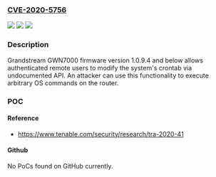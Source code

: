 ### [CVE-2020-5756](https://cve.mitre.org/cgi-bin/cvename.cgi?name=CVE-2020-5756)
![](https://img.shields.io/static/v1?label=Product&message=Grandstream%20GWN7000&color=blue)
![](https://img.shields.io/static/v1?label=Version&message=Versions%201.0.9.4%20and%20below%20&color=brightgreen)
![](https://img.shields.io/static/v1?label=Vulnerability&message=CWE-489&color=brightgreen)

### Description

Grandstream GWN7000 firmware version 1.0.9.4 and below allows authenticated remote users to modify the system's crontab via undocumented API. An attacker can use this functionality to execute arbitrary OS commands on the router.

### POC

#### Reference
- https://www.tenable.com/security/research/tra-2020-41

#### Github
No PoCs found on GitHub currently.

